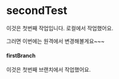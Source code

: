 ﻿# secondTest

이것은 첫번째 작업입니다.
로컬에서 작업했어요.

그러면 이번에는 원격에서 변경해볼게요~~~


#### firstBranch 
이것은 첫번째 브랜치에서 작업했어요.